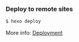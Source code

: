 ### Deploy to remote sites

``` bash
$ hexo deploy
```

More info: [Deployment](https://hexo.io/docs/one-command-deployment.html)
